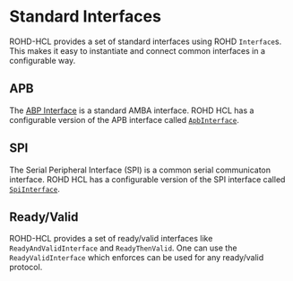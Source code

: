 # Standard Interfaces

ROHD-HCL provides a set of standard interfaces using ROHD `Interface`s.  This makes it easy to instantiate and connect common interfaces in a configurable way.

## APB

The [ABP Interface](https://developer.arm.com/documentation/ihi0024/latest/) is a standard AMBA interface.  ROHD HCL has a configurable version of the APB interface called [`ApbInterface`](https://intel.github.io/rohd-hcl/rohd_hcl/ApbInterface-class.html).

## SPI

The Serial Peripheral Interface (SPI) is a common serial communicaton interface. ROHD HCL has a configurable version of the SPI interface called [`SpiInterface`](https://intel.github.io/rohd-hcl/rohd_hcl/SpiInterface-class.html).

## Ready/Valid

ROHD-HCL provides a set of ready/valid interfaces like `ReadyAndValidInterface` and `ReadyThenValid`. One can use the `ReadyValidInterface` which enforces can be used for any ready/valid protocol.
